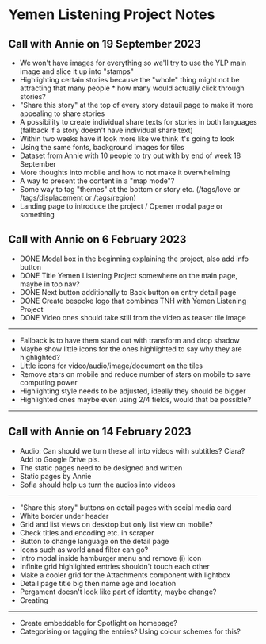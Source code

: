 # Yemen Listening Project Notes
## Call with Annie on 19 September 2023

* We won't have images for everything so we'll try to use the YLP main image and slice it up into "stamps"
* Highlighting certain stories because the "whole" thing might not be attracting that many people * how many would actually click through stories?
* "Share this story" at the top of every story detauil page to make it more appealing to share stories
* A possibility to create individual share texts for stories in both languages (fallback if a story doesn't have individual share text)
* Within two weeks have it look more like we think it's going to look
* Using the same fonts, background images for tiles
* Dataset from Annie with 10 people to try out with by end of week 18 September
* More thoughts into mobile and how to not make it overwhelming
* A way to present the content in a "map mode"?
* Some way to tag "themes" at the bottom or story etc. (/tags/love or /tags/displacement or /tags/region)
* Landing page to introduce the project / Opener modal page or something

## Call with Annie on 6 February 2023

* DONE Modal box in the beginning explaining the project, also add info button
* DONE Title Yemen Listening Project somewhere on the main page, maybe in top nav?
* DONE Next button additionally to Back button on entry detail page
* DONE Create bespoke logo that combines TNH with Yemen Listening Project
* DONE Video ones should take still from the video as teaser tile image
---
* Fallback is to have them stand out with transform and drop shadow
* Maybe show little icons for the ones highlighted to say why they are highlighted?
* Little icons for video/audio/image/document on the tiles
* Remove stars on mobile and reduce number of stars on mobile to save computing power
* Highlighting style needs to be adjusted, ideally they should be bigger
* Highlighted ones maybe even using 2/4 fields, would that be possible?
---

## Call with Annie on 14 February 2023

* Audio: Can should we turn these all into videos with subtitles? Ciara? Add to Google Drive pls.
* The static pages need to be designed and written
* Static pages by Annie
* Sofia should help us turn the audios into videos
---
* "Share this story" buttons on detail pages with social media card
* White border under header
* Grid and list views on desktop but only list view on mobile?
* Check titles and encoding etc. in scraper
* Button to change language on the detail page
* Icons such as world anad filter can go?
* Intro modal inside hamburger menu and remove (i) icon
* Infinite grid highlighted entries shouldn't touch each other
* Make a cooler grid for the Attachments component with lightbox
* Detail page title big  then name age and location
* Pergament doesn't look like part of identity, maybe change?
* Creating 
---
* Create embeddable for Spotlight on homepage?
* Categorising or tagging the entries? Using colour schemes for this?